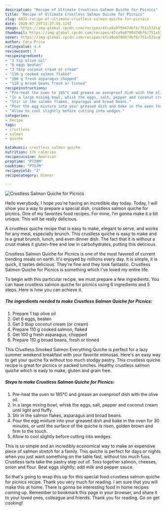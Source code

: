 ```yaml
---
description: "Recipe of Ultimate Crustless Salmon Quiche for Picnics"
title: "Recipe of Ultimate Crustless Salmon Quiche for Picnics"
slug: 6832-recipe-of-ultimate-crustless-salmon-quiche-for-picnics
date: 2020-07-29T13:37:55.119Z
image: https://img-global.cpcdn.com/recipes/4fca9a9790474bf6/751x532cq70/crustless-salmon-quiche-for-picnics-recipe-main-photo.jpg
thumbnail: https://img-global.cpcdn.com/recipes/4fca9a9790474bf6/751x532cq70/crustless-salmon-quiche-for-picnics-recipe-main-photo.jpg
cover: https://img-global.cpcdn.com/recipes/4fca9a9790474bf6/751x532cq70/crustless-salmon-quiche-for-picnics-recipe-main-photo.jpg
author: Cora Price
ratingvalue: 4.4
reviewcount: 7
recipeingredient:
- "1 tsp olive oil"
- "6 eggs beaten"
- "3 tbsp coconut cream or cream"
- "110 g cooked salmon flaked"
- "100 g fresh asparagus chopped"
- "110 g broad beans fresh or tinned"
recipeinstructions:
- "Pre-heat the oven to 185°C and grease an ovenproof dish with the olive oil."
- "In a large mixing bowl, whisk the eggs, salt, pepper and coconut cream until light and fluffy."
- "Stir in the salmon flakes, asparagus and broad beans."
- "Pour the egg mixture into your greased dish and bake in the oven for 30 minutes, or until the surface of the quiche is risen, golden brown and firm to the touch."
- "Allow to cool slightly before cutting into wedges."
categories:
- Recipe
tags:
- crustless
- salmon
- quiche

katakunci: crustless salmon quiche 
nutrition: 176 calories
recipecuisine: American
preptime: "PT28M"
cooktime: "PT57M"
recipeyield: "2"
recipecategory: Dinner

---
```



![Crustless Salmon Quiche for Picnics](https://img-global.cpcdn.com/recipes/4fca9a9790474bf6/751x532cq70/crustless-salmon-quiche-for-picnics-recipe-main-photo.jpg)

Hello everybody, I hope you're having an incredible day today. Today, I will show you a way to prepare a special dish, crustless salmon quiche for picnics. One of my favorites food recipes. For mine, I'm gonna make it a bit unique. This will be really delicious.

A crustless quiche recipe that is easy to make, elegant to serve, and works for any meal, especially brunch. This crustless quiche is easy to make and is a great brunch, lunch, and even dinner dish. The fact that it is without a crust makes it gluten-free and low in carbohydrates, putting this delicious.

Crustless Salmon Quiche for Picnics is one of the most favored of current trending meals on earth. It's enjoyed by millions every day. It is simple, it is quick, it tastes delicious. They're fine and they look fantastic. Crustless Salmon Quiche for Picnics is something which I've loved my entire life.


To begin with this particular recipe, we must prepare a few ingredients. You can have crustless salmon quiche for picnics using 6 ingredients and 5 steps. Here is how you can achieve it.

<!--inarticleads1-->

##### The ingredients needed to make Crustless Salmon Quiche for Picnics:

1. Prepare 1 tsp olive oil
1. Get 6 eggs, beaten
1. Get 3 tbsp coconut cream (or cream)
1. Prepare 110 g cooked salmon, flaked
1. Get 100 g fresh asparagus, chopped
1. Prepare 110 g broad beans, fresh or tinned


This Crustless Smoked Salmon Everything Quiche is perfect for a lazy summer weekend breakfast with your favorite mimosas. Here&#39;s an easy way to get your quiche fix without too much stodgy pastry. This crustless quiche recipe is great for picnics or packed lunches. Healthy crustless salmon quiche which is easy to make, gluten and grain free. 

<!--inarticleads2-->

##### Steps to make Crustless Salmon Quiche for Picnics:

1. Pre-heat the oven to 185°C and grease an ovenproof dish with the olive oil.
1. In a large mixing bowl, whisk the eggs, salt, pepper and coconut cream until light and fluffy.
1. Stir in the salmon flakes, asparagus and broad beans.
1. Pour the egg mixture into your greased dish and bake in the oven for 30 minutes, or until the surface of the quiche is risen, golden brown and firm to the touch.
1. Allow to cool slightly before cutting into wedges.


This is so simple and an incredibly economical way to make an expensive piece of salmon stretch for a family. This quiche is perfect for days or nights when you just want something on the table fast, without too much fuss. Crustless tarts take the pastry step out of. Toss together salmon, cheeses, onion and flour. Beat eggs slightly; add milk and pepper sauce. 

So that's going to wrap this up for this special food crustless salmon quiche for picnics recipe. Thank you very much for reading. I am sure that you will make this at home. There is gonna be interesting food in home recipes coming up. Remember to bookmark this page in your browser, and share it to your loved ones, colleague and friends. Thank you for reading. Go on get cooking!
